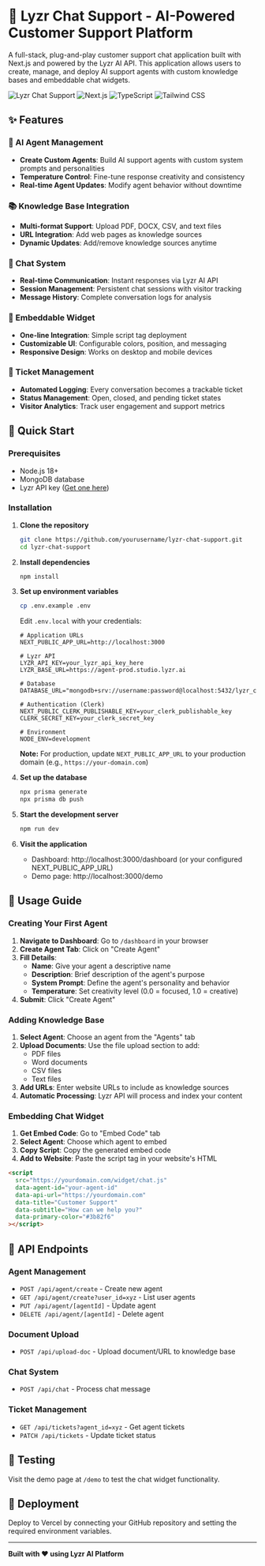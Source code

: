 # 🧠 Lyzr Chat Support - AI-Powered Customer Support Platform

A full-stack, plug-and-play customer support chat application built with Next.js and powered by the Lyzr AI API. This application allows users to create, manage, and deploy AI support agents with custom knowledge bases and embeddable chat widgets.

![Lyzr Chat Support](https://img.shields.io/badge/Powered%20by-Lyzr%20AI-blue)
![Next.js](https://img.shields.io/badge/Next.js-15.4.5-black)
![TypeScript](https://img.shields.io/badge/TypeScript-5.0-blue)
![Tailwind CSS](https://img.shields.io/badge/Tailwind%20CSS-4.0-38B2AC)

## ✨ Features

### 🤖 AI Agent Management
- **Create Custom Agents**: Build AI support agents with custom system prompts and personalities
- **Temperature Control**: Fine-tune response creativity and consistency
- **Real-time Agent Updates**: Modify agent behavior without downtime

### 📚 Knowledge Base Integration
- **Multi-format Support**: Upload PDF, DOCX, CSV, and text files
- **URL Integration**: Add web pages as knowledge sources
- **Dynamic Updates**: Add/remove knowledge sources anytime

### 💬 Chat System
- **Real-time Communication**: Instant responses via Lyzr AI API
- **Session Management**: Persistent chat sessions with visitor tracking
- **Message History**: Complete conversation logs for analysis

### 🔌 Embeddable Widget
- **One-line Integration**: Simple script tag deployment
- **Customizable UI**: Configurable colors, position, and messaging
- **Responsive Design**: Works on desktop and mobile devices

### 🎫 Ticket Management
- **Automated Logging**: Every conversation becomes a trackable ticket
- **Status Management**: Open, closed, and pending ticket states
- **Visitor Analytics**: Track user engagement and support metrics

## 🚀 Quick Start

### Prerequisites
- Node.js 18+ 
- MongoDB database
- Lyzr API key ([Get one here](https://studio.lyzr.ai/))

### Installation

1. **Clone the repository**
   ```bash
   git clone https://github.com/yourusername/lyzr-chat-support.git
   cd lyzr-chat-support
   ```

2. **Install dependencies**
   ```bash
   npm install
   ```

3. **Set up environment variables**
   ```bash
   cp .env.example .env
   ```
   
   Edit `.env.local` with your credentials:
   ```env
   # Application URLs
   NEXT_PUBLIC_APP_URL=http://localhost:3000
   
   # Lyzr API
   LYZR_API_KEY=your_lyzr_api_key_here
   LYZR_BASE_URL=https://agent-prod.studio.lyzr.ai
   
   # Database
   DATABASE_URL="mongodb+srv://username:password@localhost:5432/lyzr_chat_support"
   
   # Authentication (Clerk)
   NEXT_PUBLIC_CLERK_PUBLISHABLE_KEY=your_clerk_publishable_key
   CLERK_SECRET_KEY=your_clerk_secret_key
   
   # Environment
   NODE_ENV=development
   ```

   **Note:** For production, update `NEXT_PUBLIC_APP_URL` to your production domain (e.g., `https://your-domain.com`)

4. **Set up the database**
   ```bash
   npx prisma generate
   npx prisma db push
   ```

5. **Start the development server**
   ```bash
   npm run dev
   ```

6. **Visit the application**
   - Dashboard: http://localhost:3000/dashboard (or your configured NEXT_PUBLIC_APP_URL)
   - Demo page: http://localhost:3000/demo

## 📖 Usage Guide

### Creating Your First Agent

1. **Navigate to Dashboard**: Go to `/dashboard` in your browser
2. **Create Agent Tab**: Click on "Create Agent" 
3. **Fill Details**:
   - **Name**: Give your agent a descriptive name
   - **Description**: Brief description of the agent's purpose
   - **System Prompt**: Define the agent's personality and behavior
   - **Temperature**: Set creativity level (0.0 = focused, 1.0 = creative)
4. **Submit**: Click "Create Agent"

### Adding Knowledge Base

1. **Select Agent**: Choose an agent from the "Agents" tab
2. **Upload Documents**: Use the file upload section to add:
   - PDF files
   - Word documents
   - CSV files
   - Text files
3. **Add URLs**: Enter website URLs to include as knowledge sources
4. **Automatic Processing**: Lyzr API will process and index your content

### Embedding Chat Widget

1. **Get Embed Code**: Go to "Embed Code" tab
2. **Select Agent**: Choose which agent to embed
3. **Copy Script**: Copy the generated embed code
4. **Add to Website**: Paste the script tag in your website's HTML

```html
<script
  src="https://yourdomain.com/widget/chat.js"
  data-agent-id="your-agent-id"
  data-api-url="https://yourdomain.com"
  data-title="Customer Support"
  data-subtitle="How can we help you?"
  data-primary-color="#3b82f6"
></script>
```

## 🔌 API Endpoints

### Agent Management
- `POST /api/agent/create` - Create new agent
- `GET /api/agent/create?user_id=xyz` - List user agents
- `PUT /api/agent/[agentId]` - Update agent
- `DELETE /api/agent/[agentId]` - Delete agent

### Document Upload
- `POST /api/upload-doc` - Upload document/URL to knowledge base

### Chat System
- `POST /api/chat` - Process chat message

### Ticket Management
- `GET /api/tickets?agent_id=xyz` - Get agent tickets
- `PATCH /api/tickets` - Update ticket status

## 🧪 Testing

Visit the demo page at `/demo` to test the chat widget functionality.

## 🚀 Deployment

Deploy to Vercel by connecting your GitHub repository and setting the required environment variables.

---

**Built with ❤️ using Lyzr AI Platform**
